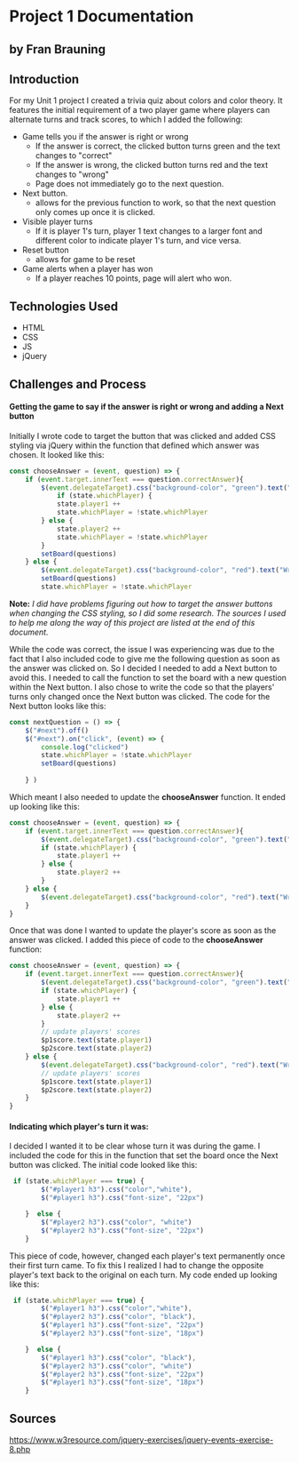 # Project 1 Documentation
## by Fran Brauning

## Introduction

For my Unit 1 project I created a trivia quiz about colors and color theory. It features the initial requirement of a two player game where players can alternate turns and track scores, to which I added the following:

* Game tells you if the answer is right or wrong
    + If the answer is correct, the clicked button turns green and the text changes to "correct"
    + If the answer is wrong, the clicked button turns red and the text changes to "wrong"
    + Page does not immediately go to the next question.
* Next button.
    + allows for the previous function to work, so that the next question only comes up once it is clicked.
* Visible player turns
    + If it is player 1's turn, player 1 text changes to a larger font and different color to indicate player 1's turn, and vice versa.
* Reset button
    + allows for game to be reset
* Game alerts when a player has won
    + If a player reaches 10 points, page will alert who won.


## Technologies Used

- HTML
- CSS
- JS
- jQuery

## Challenges and Process

#### Getting the game to say if the answer is right or wrong and adding a Next button

Initially I wrote code to target the button that was clicked and added CSS styling via jQuery within the function that defined which answer was chosen. It looked like this:

```js
const chooseAnswer = (event, question) => {
    if (event.target.innerText === question.correctAnswer){
        $(event.delegateTarget).css("background-color", "green").text("Correct!");
            if (state.whichPlayer) { 
            state.player1 ++
            state.whichPlayer = !state.whichPlayer
        } else {
            state.player2 ++
            state.whichPlayer = !state.whichPlayer
        }
        setBoard(questions)
    } else { 
        $(event.delegateTarget).css("background-color", "red").text("Wrong!")
        setBoard(questions)
        state.whichPlayer = !state.whichPlayer         
```
**Note:** _I did have problems figuring out how to target the answer buttons when changing the CSS styling, so I did some research. The sources I used to help me along the way of this project are listed at the end of this document._

While the code was correct, the issue I was experiencing was due to the fact that I also included code to give me the following question as soon as the answer was clicked on. So I decided I needed to add a Next button to avoid this. I needed to call the function to set the board with a new question within the Next button. I also chose to write the code so that the players' turns only changed once the Next button was clicked. The code for the Next button looks like this:

```js
const nextQuestion = () => {
    $("#next").off()
    $("#next").on("click", (event) => {
        console.log("clicked")
        state.whichPlayer = !state.whichPlayer
        setBoard(questions)
    
    } )
```

Which meant I also needed to update the **chooseAnswer** function. It ended up looking like this:

```js
const chooseAnswer = (event, question) => {
    if (event.target.innerText === question.correctAnswer){
        $(event.delegateTarget).css("background-color", "green").text("Correct!");
        if (state.whichPlayer) { 
            state.player1 ++
        } else {
            state.player2 ++
        }
    } else { 
        $(event.delegateTarget).css("background-color", "red").text("Wrong!")
    } 
}
```

Once that was done I wanted to update the player's score as soon as the answer was clicked. I added this piece of code to the **chooseAnswer** function:

```js
const chooseAnswer = (event, question) => {
    if (event.target.innerText === question.correctAnswer){
        $(event.delegateTarget).css("background-color", "green").text("Correct!");
        if (state.whichPlayer) { 
            state.player1 ++
        } else {
            state.player2 ++
        }
        // update players' scores
        $p1score.text(state.player1) 
        $p2score.text(state.player2)
    } else { 
        $(event.delegateTarget).css("background-color", "red").text("Wrong!")
        // update players' scores
        $p1score.text(state.player1) 
        $p2score.text(state.player2)    
    } 
}
```

#### Indicating which player's turn it was:

I decided I wanted it to be clear whose turn it was during the game. I included the code for this in the function that set the board once the Next button was clicked. The initial code looked like this:

```js
 if (state.whichPlayer === true) {
        $("#player1 h3").css("color","white"),
        $("#player1 h3").css("font-size", "22px")

    }  else {
        $("#player2 h3").css("color", "white")
        $("#player2 h3").css("font-size", "22px")
    }
```

This piece of code, however, changed each player's text permanently once their first turn came. To fix this I realized I had to change the opposite player's text back to the original on each turn. My code ended up looking like this:

```js
 if (state.whichPlayer === true) {
        $("#player1 h3").css("color","white"),
        $("#player2 h3").css("color", "black"),
        $("#player1 h3").css("font-size", "22px")
        $("#player2 h3").css("font-size", "18px")

    }  else {
        $("#player1 h3").css("color", "black"),
        $("#player2 h3").css("color", "white")
        $("#player2 h3").css("font-size", "22px")
        $("#player1 h3").css("font-size", "18px")
    }
```


## Sources

https://www.w3resource.com/jquery-exercises/jquery-events-exercise-8.php

